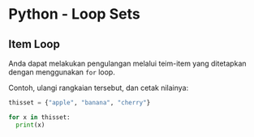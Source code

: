 # Python - Loop Sets
## Item Loop
Anda dapat melakukan pengulangan melalui teim-item yang ditetapkan dengan menggunakan `for` loop.

Contoh, ulangi rangkaian tersebut, dan cetak nilainya:

```py
thisset = {"apple", "banana", "cherry"}

for x in thisset:
  print(x)
```

